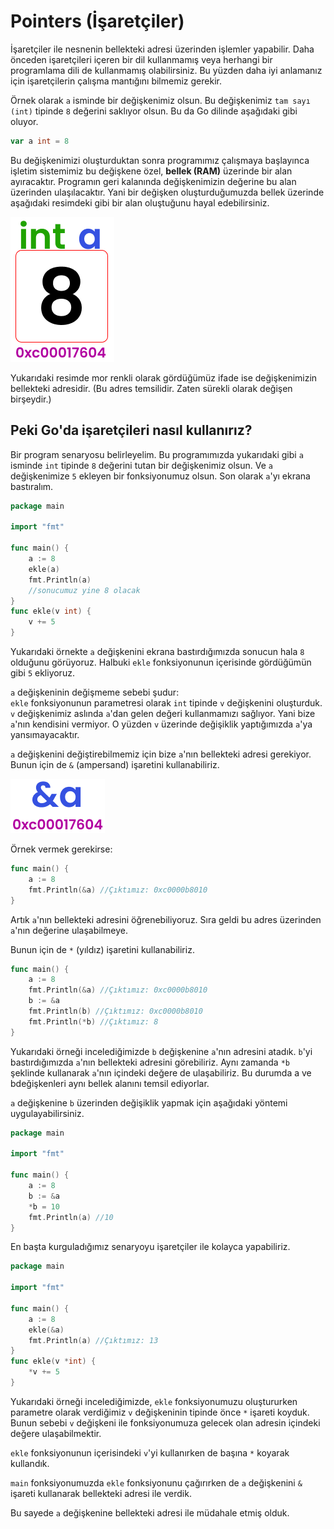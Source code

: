 # Pointers (İşaretçiler)

İşaretçiler ile nesnenin bellekteki adresi üzerinden işlemler yapabilir. Daha önceden işaretçileri içeren bir dil kullanmamış veya herhangi bir programlama dili de kullanmamış olabilirsiniz. Bu yüzden daha iyi anlamanız için işaretçilerin çalışma mantığını bilmemiz gerekir.

Örnek olarak `a` isminde bir değişkenimiz olsun. Bu değişkenimiz `tam sayı (int)` tipinde `8` değerini saklıyor olsun. Bu da Go dilinde aşağıdaki gibi oluyor.

```go
var a int = 8
```

Bu değişkenimizi oluşturduktan sonra programımız çalışmaya başlayınca işletim sistemimiz bu değişkene özel, **bellek (RAM)** üzerinde bir alan ayıracaktır. Programın geri kalanında değişkenimizin değerine bu alan üzerinden ulaşılacaktır. Yani bir değişken oluşturduğumuzda bellek üzerinde aşağıdaki resimdeki gibi bir alan oluştuğunu hayal edebilirsiniz.

![Değişkenin RAM üzerindeki Alanı (Temsili)](../.gitbook/assets/pointeronram.png)

Yukarıdaki resimde mor renkli olarak gördüğümüz ifade ise değişkenimizin bellekteki adresidir. (Bu adres temsilidir. Zaten sürekli olarak değişen birşeydir.)

## Peki Go'da işaretçileri nasıl kullanırız?

Bir program senaryosu belirleyelim. Bu programımızda yukarıdaki gibi `a` isminde `int` tipinde `8` değerini tutan bir değişkenimiz olsun. Ve `a` değişkenimize `5` ekleyen bir fonksiyonumuz olsun. Son olarak `a`'yı ekrana bastıralım.

```go
package main

import "fmt"

func main() {
	a := 8
	ekle(a)
	fmt.Println(a)
	//sonucumuz yine 8 olacak
}
func ekle(v int) {
	v += 5
}
```

Yukarıdaki örnekte `a` değişkenini ekrana bastırdığımızda sonucun hala `8` olduğunu görüyoruz. Halbuki `ekle` fonksiyonunun içerisinde gördüğümün gibi `5` ekliyoruz.

`a` değişkeninin değişmeme sebebi şudur:\
`ekle` fonksiyonunun parametresi olarak `int` tipinde `v` değişkenini oluşturduk. `v` değişkenimiz aslında `a`'dan gelen değeri kullanmamızı sağlıyor. Yani bize `a`'nın kendisini vermiyor. O yüzden `v` üzerinde değişiklik yaptığımızda `a`'ya yansımayacaktır.

`a` değişkenini değiştirebilmemiz için bize `a`'nın bellekteki adresi gerekiyor. Bunun için de `&` (ampersand) işaretini kullanabiliriz.

![Ampersand kullanımı](<../.gitbook/assets/ampkullanımı (1).png>)

Örnek vermek gerekirse:

```go
func main() {
	a := 8
	fmt.Println(&a) //Çıktımız: 0xc0000b8010
}
```

Artık `a`'nın bellekteki adresini öğrenebiliyoruz. Sıra geldi bu adres üzerinden `a`'nın değerine ulaşabilmeye.

Bunun için de `*` (yıldız) işaretini kullanabiliriz.

```go
func main() {
	a := 8
	fmt.Println(&a) //Çıktımız: 0xc0000b8010
	b := &a
	fmt.Println(b) //Çıktımız: 0xc0000b8010
	fmt.Println(*b) //Çıktımız: 8
}
```

Yukarıdaki örneği incelediğimizde `b` değişkenine `a`'nın adresini atadık. `b`'yi bastırdığımızda `a`'nın bellekteki adresini görebiliriz. Aynı zamanda `*b` şeklinde kullanarak `a`'nın içindeki değere de ulaşabiliriz. Bu durumda a ve bdeğişkenleri aynı bellek alanını temsil ediyorlar.

`a` değişkenine `b` üzerinden değişiklik yapmak için aşağıdaki yöntemi uygulayabilirsiniz.

```go
package main

import "fmt"

func main() {
	a := 8
	b := &a
	*b = 10
	fmt.Println(a) //10
}
```

En başta kurguladığımız senaryoyu işaretçiler ile kolayca yapabiliriz.

```go
package main

import "fmt"

func main() {
	a := 8
	ekle(&a)
	fmt.Println(a) //Çıktımız: 13
}
func ekle(v *int) {
	*v += 5
}
```

Yukarıdaki örneği incelediğimizde, `ekle` fonksiyonumuzu oluştururken parametre olarak verdiğimiz `v` değişkeninin tipinde önce `*` işareti koyduk. Bunun sebebi `v` değişkeni ile fonksiyonumuza gelecek olan adresin içindeki değere ulaşabilmektir.

`ekle` fonksiyonunun içerisindeki `v`'yi kullanırken de başına `*` koyarak kullandık.

`main` fonksiyonumuzda `ekle` fonksiyonunu çağırırken de `a` değişkenini `&` işareti kullanarak bellekteki adresi ile verdik.

Bu sayede `a` değişkenine bellekteki adresi ile müdahale etmiş olduk.
